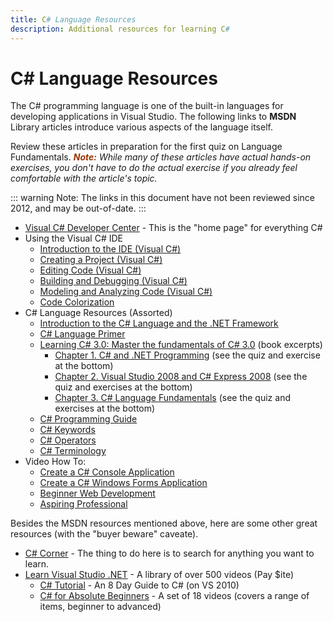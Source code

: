 ```yaml
---
title: C# Language Resources
description: Additional resources for learning C#
---
```

# C# Language Resources

The C# programming language is one of the built-in languages for developing applications in Visual Studio. The following links to **MSDN** Library articles introduce various aspects of the language itself.

Review these articles in preparation for the first quiz on Language Fundamentals. 
_**<span style="color: #993300;">Note:</span>** While many of these articles have actual hands-on exercises, you don't have to do the actual exercise if you already feel comfortable with the article's topic._

::: warning Note:
The links in this document have not been reviewed since 2012, and may be out-of-date.
:::

* [Visual C# Developer Center](http://msdn.microsoft.com/en-us/vcsharp/default.aspx) - This is the "home page" for everything C#
* Using the Visual C# IDE
  * [Introduction to the IDE (Visual C#)](http://msdn.microsoft.com/en-ca/library/ms173064(VS.90).aspx)
  * [Creating a Project (Visual C#)](http://msdn.microsoft.com/en-ca/library/ms173077(VS.90).aspx)
  * [Editing Code (Visual C#)](http://msdn.microsoft.com/en-ca/library/ms228282(VS.90).aspx)
  * [Building and Debugging (Visual C#)](http://msdn.microsoft.com/en-ca/library/ms173083(VS.90).aspx)
  * [Modeling and Analyzing Code (Visual C#)](http://msdn.microsoft.com/en-ca/library/ms228276(VS.90).aspx)
  * [Code Colorization](http://msdn.microsoft.com/en-ca/library/ms173075(VS.90).aspx)
* C# Language Resources (Assorted)
  * [Introduction to the C# Language and the .NET Framework](http://msdn.microsoft.com/en-ca/library/z1zx9t92(VS.90).aspx)
  * [C# Language Primer](http://msdn.microsoft.com/en-ca/library/zkxk2fwf(VS.90).aspx)
  * [Learning C# 3.0: Master the fundamentals of C# 3.0](http://msdn.microsoft.com/en-us/library/orm-9780596521066-01.aspx) (book excerpts)
    * [Chapter 1\. C# and .NET Programming](http://msdn.microsoft.com/en-us/library/orm-9780596521066-01-01.aspx) (see the quiz and exercise at the bottom)
    * [Chapter 2\. Visual Studio 2008 and C# Express 2008](http://msdn.microsoft.com/en-us/library/orm-9780596521066-01-02.aspx) (see the quiz and exercises at the bottom)
    * [Chapter 3\. C# Language Fundamentals](http://msdn.microsoft.com/en-us/library/orm-9780596521066-01-03.aspx) (see the quiz and exercises at the bottom)
  * [C# Programming Guide](http://msdn.microsoft.com/en-ca/library/67ef8sbd(VS.90).aspx)
  * [C# Keywords](http://msdn.microsoft.com/en-ca/library/x53a06bb(VS.90).aspx)
  * [C# Operators](http://msdn.microsoft.com/en-ca/library/6a71f45d(VS.90).aspx)
  * [C# Terminology](http://msdn.microsoft.com/en-ca/library/ms173231(VS.90).aspx)
* Video How To:
  * [Create a C# Console Application](http://msdn.microsoft.com/en-us/library/bb820883(VS.90).aspx)
  * [Create a C# Windows Forms Application](http://msdn.microsoft.com/en-us/library/bb820885(VS.90).aspx)
  * [Beginner Web Development](http://msdn.microsoft.com/en-ca/beginner/bb308760.aspx)
  * [Aspiring Professional](http://msdn.microsoft.com/en-ca/beginner/dd547995.aspx)

Besides the MSDN resources mentioned above, here are some other great resources (with the "buyer beware" caveate).

* [C# Corner](http://www.c-sharpcorner.com/Beginners/) - The thing to do here is to search for anything you want to learn.
* [Learn Visual Studio .NET](http://www.learnvisualstudio.net/) - A library of over 500 videos (<span class="style1">Pay $ite</span>)
  * [C# Tutorial](http://www.learnvisualstudio.net/csharptutorials.aspx) - An 8 Day Guide to C# (on VS 2010)
  * [C# for Absolute Beginners](http://www.learnvisualstudio.net/content/series/visual_csharp_2005_express_edition_for_beginners.aspx) - A set of 18 videos (covers a range of items, beginner to advanced)
